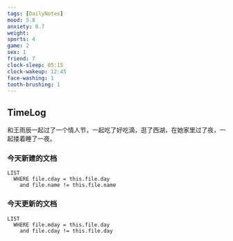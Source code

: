 ```yaml
---
tags: [DailyNotes]
mood: 5.8
anxiety: 0.7
weight: 
sports: 4
game: 2
sex: 1
friend: 7
clock-sleep: 05:15
clock-wakeup: 12:45
face-washing: 1
tooth-brushing: 1
---
```


## TimeLog

和王雨辰一起过了一个情人节，一起吃了好吃滴，逛了西湖，在她家里过了夜，一起搂着睡了一夜。

### 今天新建的文档
```dataview
LIST 
  WHERE file.cday = this.file.day
    and file.name != this.file.name
```

### 今天更新的文档
```dataview
LIST
  WHERE file.mday = this.file.day
    and file.cday != this.file.day
```
